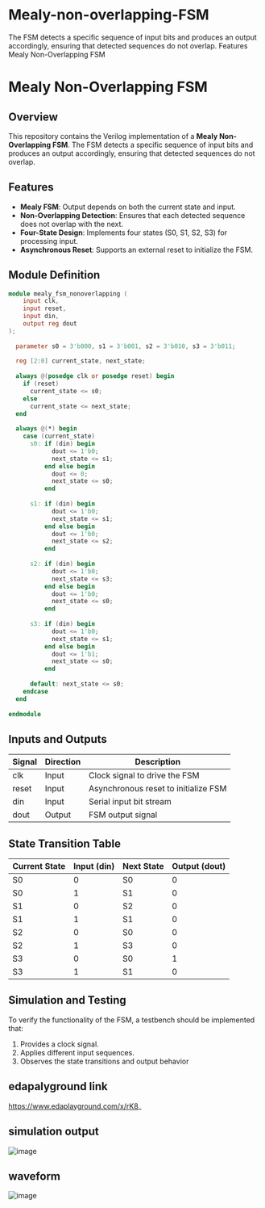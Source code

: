 # Mealy-non-overlapping-FSM
The FSM detects a specific sequence of input bits and produces an output accordingly, ensuring that detected sequences do not overlap.  Features
Mealy Non-Overlapping FSM
# Mealy Non-Overlapping FSM

## Overview
This repository contains the Verilog implementation of a **Mealy Non-Overlapping FSM**. The FSM detects a specific sequence of input bits and produces an output accordingly, ensuring that detected sequences do not overlap.

## Features
- **Mealy FSM**: Output depends on both the current state and input.
- **Non-Overlapping Detection**: Ensures that each detected sequence does not overlap with the next.
- **Four-State Design**: Implements four states (S0, S1, S2, S3) for processing input.
- **Asynchronous Reset**: Supports an external reset to initialize the FSM.

## Module Definition
```verilog
module mealy_fsm_nonoverlapping (
    input clk,
    input reset,
    input din,
    output reg dout
);
  
  parameter s0 = 3'b000, s1 = 3'b001, s2 = 3'b010, s3 = 3'b011;
  
  reg [2:0] current_state, next_state;
  
  always @(posedge clk or posedge reset) begin
    if (reset)
      current_state <= s0;
    else
      current_state <= next_state;
  end
  
  always @(*) begin
    case (current_state)
      s0: if (din) begin
            dout <= 1'b0;
            next_state <= s1;
          end else begin
            dout <= 0;
            next_state <= s0;
          end
      
      s1: if (din) begin
            dout <= 1'b0;
            next_state <= s1;
          end else begin
            dout <= 1'b0;
            next_state <= s2;
          end
      
      s2: if (din) begin
            dout <= 1'b0;
            next_state <= s3;
          end else begin
            dout <= 1'b0;
            next_state <= s0;
          end
      
      s3: if (din) begin
            dout <= 1'b0;
            next_state <= s1;
          end else begin
            dout <= 1'b1;
            next_state <= s0;
          end
      
      default: next_state <= s0;
    endcase
  end
  
endmodule
```

## Inputs and Outputs
| Signal | Direction | Description |
|--------|----------|-------------|
| clk    | Input    | Clock signal to drive the FSM |
| reset  | Input    | Asynchronous reset to initialize FSM |
| din    | Input    | Serial input bit stream |
| dout   | Output   | FSM output signal |

## State Transition Table
| Current State | Input (din) | Next State | Output (dout) |
|--------------|------------|------------|--------------|
| S0          | 0          | S0         | 0            |
| S0          | 1          | S1         | 0            |
| S1          | 0          | S2         | 0            |
| S1          | 1          | S1         | 0            |
| S2          | 0          | S0         | 0            |
| S2          | 1          | S3         | 0            |
| S3          | 0          | S0         | 1            |
| S3          | 1          | S1         | 0            | 

## Simulation and Testing
To verify the functionality of the FSM, a testbench should be implemented that:
1. Provides a clock signal.
2. Applies different input sequences.
3. Observes the state transitions and output behavior
   
## edapalyground link
https://www.edaplayground.com/x/rK8_

## simulation output
![image](https://github.com/user-attachments/assets/700ac0a3-16a0-4e4d-a327-144ec4ddf4ed)

## waveform
![image](https://github.com/user-attachments/assets/3699afa9-8cd4-431b-87fe-a3dcb353c63e)

